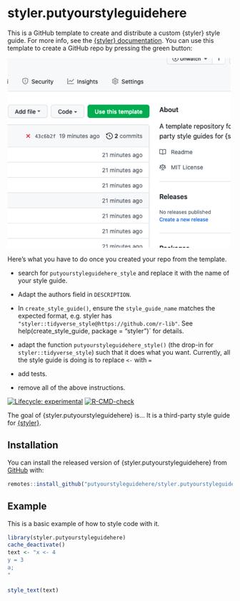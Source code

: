 
<!-- README.md is generated from README.Rmd. Please edit that file -->

# styler.putyourstyleguidehere

This is a GitHub template to create and distribute a custom {styler}
style guide. For more info, see the [{styler}
documentation](https://styler.r-lib.org/dev/articles/distribute_custom_style_guides.html).
You can use this template to create a GitHub repo by pressing the green
button:

<img src="https://raw.githubusercontent.com/lorenzwalthert/some_raw_data/master/styler.yours.png" width="500" />

Here’s what you have to do once you created your repo from the template.

-   search for `putyourstyleguidehere_style` and replace it with the
    name of your style guide.

-   Adapt the authors field in `DESCRIPTION`.

-   In `create_style_guide()`, ensure the `style_guide_name` matches the
    expected format, e.g. styler has
    `"styler::tidyverse_style@https://github.com/r-lib"`. See
    help(create\_style\_guide, package = “styler”)\` for details.

-   adapt the function `putyourstyleguidehere_style()` (the drop-in for
    `styler::tidyverse_style`) such that it does what you want.
    Currently, all the style guide is doing is to replace `<-` with `=`

-   add tests.

-   remove all of the above instructions.

<!-- badges: start -->

[![Lifecycle:
experimental](https://img.shields.io/badge/lifecycle-experimental-orange.svg)](https://lifecycle.r-lib.org/articles/stages.html#experimental)
[![R-CMD-check](https://github.com/putyourstyleguidehere/styler.putyourstyleguidehere/workflows/R-CMD-check/badge.svg)](https://github.com/putyourstyleguidehere/styler.putyourstyleguidehere/actions)
<!-- badges: end -->

The goal of {styler.putyourstyleguidehere} is… It is a third-party style
guide for [{styler}](https://styler.r-lib.org).

## Installation

You can install the released version of {styler.putyourstyleguidehere}
from [GitHub](https://github.com) with:

``` r
remotes::install_github("putyourstyleguidehere/styler.putyourstyleguidehere")
```

## Example

This is a basic example of how to style code with it.

``` r
library(styler.putyourstyleguidehere)
cache_deactivate()
text <- "x <- 4
y = 3
a;
"

style_text(text)
```
